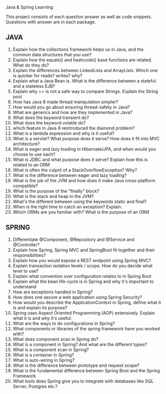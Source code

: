 Java & Spring Learning

This project consists of each question answer as well as code snippets. Questions with answer are in each package.

JAVA 
--------
1.	Explain how the collections framework helps us in Java, and the common data structures that you use?  
2.	Explain how the equals() and hashcode() base functions are related. What do they do?  
3.	Explain the differences between LinkedLists and ArrayLists. Which one is quicker for reads? writes? why?  
4.	Explain what a Java Bean is. What is the difference between a stateful and a stateless EJB?  
5.	Explain why == is not a safe way to compare Strings. Explain the String pool  
6.	How has Java 8 made thread manipulation simpler?  
7.	How would you go about ensuring thread-safety in Java?  
8.	What are generics and how are they implemented in Java?  
9.	What does the keyword transient do?  
10.	What does the keyword volatile do?  
11.	which feature in Java 8 reintroduced the diamond problem?  
12.	What is a lambda expression and why is it useful?  
13.	What is a servlet? What purpose does it serve? How does it fit into MVC architecture?  
14.	What is eager and lazy loading in Hibernate/JPA, and when would you choose to use each?  
15.	What is JDBC and what purpose does it serve? Explain how this is related to an ORM  
16.	What is often the culprit of a StackOverflowException? Why?  
17.	What is the difference between eager and lazy loading?  
18.	What is the job of the JVM and how does it make Java cross-platform compatible?  
19.	What is the purpose of the "finally" block?  
20.	What is the stack and heap in the JVM?  
21.	What's the different between using the keywords static and final?  
22.	When is the right time to catch an exception? Explain.  
23.	Which ORMs are you familiar with? What is the purpose of an ORM  


SPRING
-------
1.	Differentiate @Component, @Repository and @Service and @Controller?  
2.	Explain how Spring, Spring MVC and SpringBoot fit together and their responsibilities?  
3.	Explain how you would expose a REST endpoint using Spring MVC?  
4.	Explain transaction isolation levels / scope. How do you decide what level to use?  
5.	Explain what convention over configuration relates to in Spring Boot  
6.	Explain what the bean life-cycle is in Spring and why it's important to understand  
7.	How are exceptions handled in Spring?  
8.	How does one secure a web application using Spring Security?  
9.	How would you describe the ApplicationContext in Spring, define what it is and explain its purpose?  
10.	Spring uses Aspect Oriented Programming (AOP) extensively. Explain what it is and why it's useful.  
11.	What are the ways to do configurations in Spring?  
12.	What components or libraries of the spring framework have you worked with?  
13.	What does component scan in Spring do?  
14.	What is a component in Spring? And what are the different types?  
15.	What is a component scan in Spring?  
16.	What is a container in Spring?  
17.	What is auto-wiring in Spring?  
18.	What is the difference between prototype and request scope?  
19.	What is the fundamental difference between Spring Boot and the Spring Framework  
20.	What tools does Spring give you to integrate with databases like SQL Server, Postgres etc.?  

